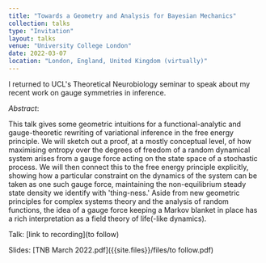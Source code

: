 ```yaml
---
title: "Towards a Geometry and Analysis for Bayesian Mechanics"
collection: talks
type: "Invitation"
layout: talks
venue: "University College London"
date: 2022-03-07
location: "London, England, United Kingdom (virtually)"
---
```


I returned to UCL's Theoretical Neurobiology seminar to speak about my recent work on gauge symmetries in inference.

_Abstract_: 

This talk gives some geometric intuitions for a functional-analytic and gauge-theoretic rewriting of variational inference in the free energy principle. We will sketch out a proof, at a mostly conceptual level, of how maximising entropy over the degrees of freedom of a random dynamical system arises from a gauge force acting on the state space of a stochastic process. We will then connect this to the free energy principle explicitly, showing how a particular constraint on the dynamics of the system can be taken as one such gauge force, maintaining the non-equilibrium steady state density we identify with 'thing-ness.' Aside from new geometric principles for complex systems theory and the analysis of random functions, the idea of a gauge force keeping a Markov blanket in place has a rich interpretation as a field theory of life(-like dynamics).

Talk: [link to recording](to follow)

Slides: [TNB March 2022.pdf]({{site.files}}/files/to follow.pdf)
